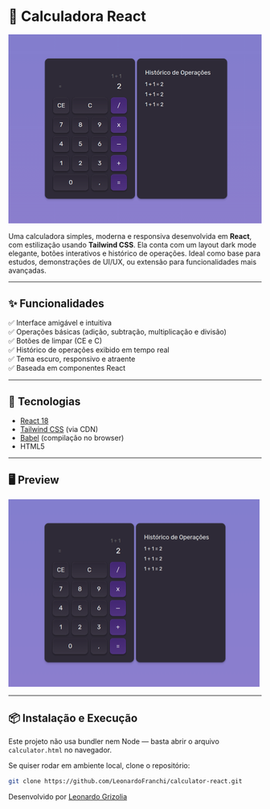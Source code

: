 # 🧮 Calculadora React

![Calculadora React](./screenshot.png)

Uma calculadora simples, moderna e responsiva desenvolvida em **React**, com estilização usando **Tailwind CSS**. Ela conta com um layout dark mode elegante, botões interativos e histórico de operações. Ideal como base para estudos, demonstrações de UI/UX, ou extensão para funcionalidades mais avançadas.

---

## ✨ Funcionalidades

✅ Interface amigável e intuitiva  
✅ Operações básicas (adição, subtração, multiplicação e divisão)  
✅ Botões de limpar (CE e C)  
✅ Histórico de operações exibido em tempo real  
✅ Tema escuro, responsivo e atraente  
✅ Baseada em componentes React

---

## 🚀 Tecnologias

- [React 18](https://react.dev/)
- [Tailwind CSS](https://tailwindcss.com/) (via CDN)
- [Babel](https://babeljs.io/) (compilação no browser)
- HTML5

---

## 🖥️ Preview

<img src="./screenshot.png" alt="Calculadora em React" width="500"/>

---

## 📦 Instalação e Execução

Este projeto não usa bundler nem Node — basta abrir o arquivo `calculator.html` no navegador.

Se quiser rodar em ambiente local, clone o repositório:

```bash
git clone https://github.com/LeonardoFranchi/calculator-react.git
```
Desenvolvido por <a href="https://github.com/LeonardoFranchi">Leonardo Grizolia</a>

